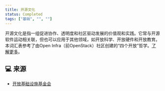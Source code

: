 ```yaml
---
title: 开源文化
status: Completed
tags: ["基础", "", ""]
---
```


开源文化是指一组促进协作、透明度和社区驱动发展的价值观和实践。它常与开源软件运动相关联，但也可以应用于其他领域，如开放科学、开放硬件和开放教育。本词汇表参考了由Open Infra（前OpenStack）社区创建的“四个开放”哲学。[了解更多](https://openinfra.dev/four-opens/)。

## 💻 来源

* [开放基础设施基金会](https://openinfra.dev/four-opens/)
